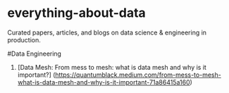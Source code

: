 # everything-about-data
Curated papers, articles, and blogs on data science & engineering in production. 

#Data Engineering
1. [Data Mesh: From mess to mesh: what is data mesh and why is it important?] (https://quantumblack.medium.com/from-mess-to-mesh-what-is-data-mesh-and-why-is-it-important-71a86415a160)
